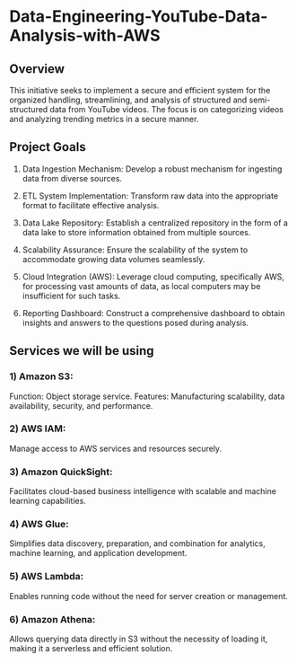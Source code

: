 # Data-Engineering-YouTube-Data-Analysis-with-AWS

## Overview
This initiative seeks to implement a secure and efficient system for the organized handling, streamlining, and analysis of structured and semi-structured data from YouTube videos. The focus is on categorizing videos and analyzing trending metrics in a secure manner.

## Project Goals
 1) Data Ingestion Mechanism: Develop a robust mechanism for ingesting data from diverse sources.

 2) ETL System Implementation: Transform raw data into the appropriate format to facilitate effective analysis.

 3) Data Lake Repository: Establish a centralized repository in the form of a data lake to store information obtained from multiple sources.

 4) Scalability Assurance: Ensure the scalability of the system to accommodate growing data volumes seamlessly.

 5) Cloud Integration (AWS): Leverage cloud computing, specifically AWS, for processing vast amounts of data, as local computers may be insufficient for such tasks.

 6) Reporting Dashboard: Construct a comprehensive dashboard to obtain insights and answers to the questions posed during analysis.

## Services we will be using

### 1) Amazon S3:
Function: Object storage service.
Features: Manufacturing scalability, data availability, security, and performance.

### 2) AWS IAM:
Manage access to AWS services and resources securely.

### 3) Amazon QuickSight:
Facilitates cloud-based business intelligence with scalable and machine learning capabilities.

### 4) AWS Glue:
Simplifies data discovery, preparation, and combination for analytics, machine learning, and application development.

### 5) AWS Lambda:
Enables running code without the need for server creation or management.

### 6) Amazon Athena:
Allows querying data directly in S3 without the necessity of loading it, making it a serverless and efficient solution.








